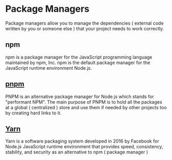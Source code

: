 # Package Managers

Package managers allow you to manage the dependencies ( external code written by you or someone else ) that your project needs to work correctly.

## npm

npm is a package manager for the JavaScript programming language maintained by npm, Inc. npm is the default package manager for the JavaScript runtime environment Node.js.

## [pnpm](https://pnpm.io/)

PNPM is an alternative package manager for Node.js which stands for "performant NPM". The main purpose of PNPM is to hold all the packages at a global ( centralized ) store and use them if needed by other projects too by creating hard links to it.

## [Yarn](https://classic.yarnpkg.com/en/docs/getting-started)

Yarn is a software packaging system developed in 2016 by Facebook for Node.js JavaScript runtime environment that provides speed, consistency, stability, and security as an alternative to npm ( package manager )
